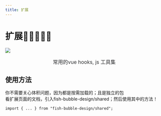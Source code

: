 ```yaml
---
title: 扩展
---
```


# 扩展:tada::tada::tada::sunglasses::sunglasses:

<img src="/js.png" style="margin: 0 auto;" />

<p style="text-align: center;font-size: 16px;color: #303133;">常用的vue hooks, js 工具集</p>

## 使用方法

你不需要关心体积问题，因为都是按需加载的；且是独立的包<br/>
看扩展页面的文档，引入fish-bubble-design/shared；然后使用其中的方法！

```
import { ... } from "fish-bubble-design/shared";

```

